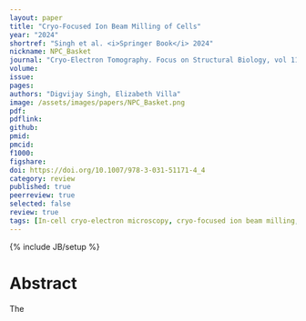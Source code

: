 ```yaml
---
layout: paper
title: "Cryo-Focused Ion Beam Milling of Cells"
year: "2024"
shortref: "Singh et al. <i>Springer Book</i> 2024"
nickname: NPC_Basket
journal: "Cryo-Electron Tomography. Focus on Structural Biology, vol 11. Springer"
volume: 
issue: 
pages: 
authors: "Digvijay Singh, Elizabeth Villa"
image: /assets/images/papers/NPC_Basket.png
pdf: 
pdflink: 
github: 
pmid: 
pmcid: 
f1000: 
figshare: 
doi: https://doi.org/10.1007/978-3-031-51171-4_4
category: review
published: true
peerreview: true
selected: false
review: true
tags: [In-cell cryo-electron microscopy, cryo-focused ion beam milling, Subtomogram Analysis]
---
```

{% include JB/setup %}

# Abstract 
The
